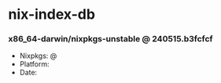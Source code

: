 # nix-index-db
### x86_64-darwin/nixpkgs-unstable @ 240515.b3fcfcf
- Nixpkgs: @[](https://github.com/NixOS/nixpkgs/commit/b3fcfcfabd01b947a1e4f36622bbffa3985bdac6)
- Platform: 
- Date: 
